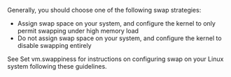 Generally, you should choose one of the following swap strategies:
- Assign swap space on your system, and configure the kernel to only permit swapping under high memory load
- Do not assign swap space on your system, and configure the kernel to disable swapping entirely

See Set vm.swappiness for instructions on configuring swap on your Linux system following these guidelines.

